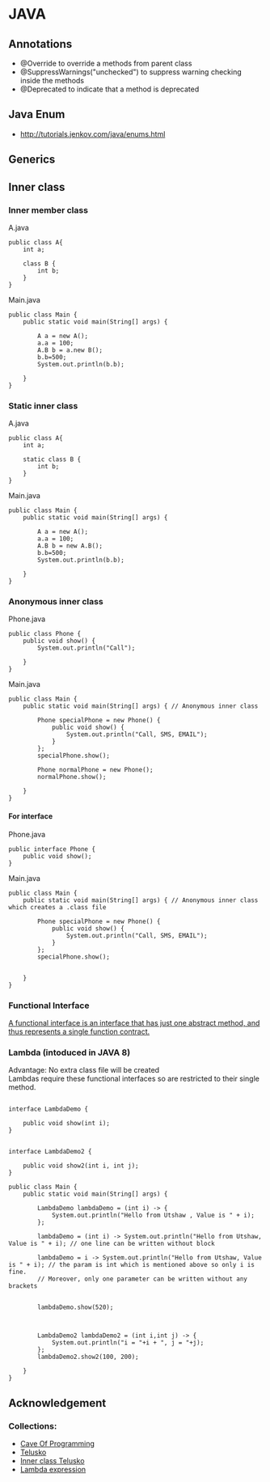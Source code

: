 # JAVA

## Annotations
- @Override to override a methods from parent class
- @SuppressWarnings("unchecked") to suppress warning checking inside the methods
- @Deprecated to indicate that a method is deprecated

## Java Enum
- http://tutorials.jenkov.com/java/enums.html

## Generics

## Inner class
### Inner member class
A.java
```
public class A{
    int a;

    class B {
        int b;
    }
}
```
Main.java
```
public class Main {
    public static void main(String[] args) {
        
        A a = new A();
        a.a = 100;
        A.B b = a.new B();
        b.b=500;
        System.out.println(b.b);
        
    }
}
```
### Static inner class
A.java
```
public class A{
    int a;

    static class B {
        int b;
    }
}
```
Main.java
```
public class Main {
    public static void main(String[] args) {
        
        A a = new A();
        a.a = 100;
        A.B b = new A.B();
        b.b=500;
        System.out.println(b.b);
        
    }
}
```
### Anonymous inner class
Phone.java
```
public class Phone {
    public void show() {
        System.out.println("Call");
        
    }
}
```
Main.java
```
public class Main {
    public static void main(String[] args) { // Anonymous inner class
        
        Phone specialPhone = new Phone() {
            public void show() {
                System.out.println("Call, SMS, EMAIL");
            }
        };
        specialPhone.show();

        Phone normalPhone = new Phone();
        normalPhone.show();
        
    }
}
```

#### For interface
Phone.java
```
public interface Phone {
    public void show();
}
```
Main.java
```
public class Main {
    public static void main(String[] args) { // Anonymous inner class which creates a .class file
        
        Phone specialPhone = new Phone() {
            public void show() {
                System.out.println("Call, SMS, EMAIL");
            }
        };
        specialPhone.show();


    }
}
```
### Functional Interface
[A functional interface is an interface that has just one abstract method, and thus represents a single function contract.](http://cr.openjdk.java.net/~mr/se/8/java-se-8-pfd-spec/java-se-8-jls-pfd-diffs.pdf) <br />
 

### Lambda (intoduced in JAVA 8)
Advantage: No extra class file will be created <br />
Lambdas require these functional interfaces so are restricted to their single method.
```

interface LambdaDemo {

    public void show(int i);
}


interface LambdaDemo2 {

    public void show2(int i, int j);
}

public class Main {
    public static void main(String[] args) { 
        
        LambdaDemo lambdaDemo = (int i) -> {
            System.out.println("Hello from Utshaw , Value is " + i); 
        };
        
        lambdaDemo = (int i) -> System.out.println("Hello from Utshaw, Value is " + i); // one line can be written without block

        lambdaDemo = i -> System.out.println("Hello from Utshaw, Value is " + i); // the param is int which is mentioned above so only i is fine. 
        // Moreover, only one parameter can be written without any brackets


        lambdaDemo.show(520);



        LambdaDemo2 lambdaDemo2 = (int i,int j) -> { 
            System.out.println("i = "+i + ", j = "+j);  
        };
        lambdaDemo2.show2(100, 200);

    }
}
```



## Acknowledgement
### Collections: 
- [Cave Of Programming](https://www.youtube.com/playlist?list=PLB841C370FAFB8EC7)
- [ Telusko](https://www.youtube.com/watch?v=JV0atjBcUv4)
- [Inner class Telusko](https://youtu.be/okruEgWGVGU)
- [Lambda expression](https://youtu.be/yb46iD5dJYY)
